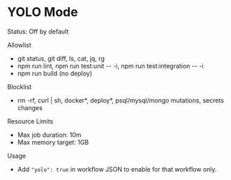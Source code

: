 # YOLO Mode

Status: Off by default

Allowlist
- git status, git diff, ls, cat, jq, rg
- npm run lint, npm run test:unit -- -i, npm run test:integration -- -i
- npm run build (no deploy)

Blocklist
- rm -rf, curl | sh, docker*, deploy*, psql/mysql/mongo mutations, secrets changes

Resource Limits
- Max job duration: 10m
- Max memory target: 1GB

Usage
- Add `"yolo": true` in workflow JSON to enable for that workflow only.